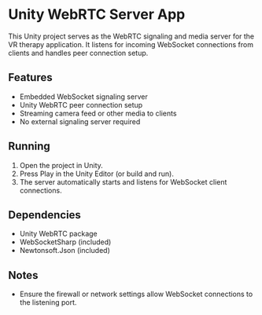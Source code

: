# Unity WebRTC Server App

This Unity project serves as the WebRTC signaling and media server for the VR therapy application. It listens for incoming WebSocket connections from clients and handles peer connection setup.

## Features
- Embedded WebSocket signaling server
- Unity WebRTC peer connection setup
- Streaming camera feed or other media to clients
- No external signaling server required

## Running
1. Open the project in Unity.
2. Press Play in the Unity Editor (or build and run).
3. The server automatically starts and listens for WebSocket client connections.

## Dependencies
- Unity WebRTC package
- WebSocketSharp (included)
- Newtonsoft.Json (included)

## Notes
- Ensure the firewall or network settings allow WebSocket connections to the listening port.

